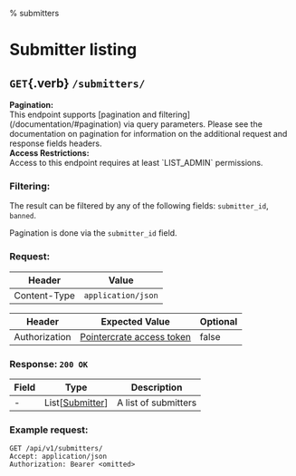 % submitters

<div class='panel fade js-scroll-anim' data-anim='fade'>

# Submitter listing

## `GET`{.verb} `/submitters/`

<div class='info-green'>
<b>Pagination:</b><br>
This endpoint supports [pagination and filtering](/documentation/#pagination) via query parameters. Please see the documentation on pagination for information
on the additional request and response fields headers.
</div>

<div class='info-yellow'>
<b>Access Restrictions:</b><br>
Access to this endpoint requires at least `LIST_ADMIN` permissions.
</div>

### Filtering:

The result can be filtered by any of the following fields: `submitter_id`, `banned`.

Pagination is done via the `submitter_id` field.

### Request:

| Header       | Value              |
| ------------ | ------------------ |
| Content-Type | `application/json` |

| Header        | Expected Value                                             | Optional |
| ------------- | ---------------------------------------------------------- | -------- |
| Authorization | [Pointercrate access token](/documentation/#access-tokens) | false    |

### Response: `200 OK`

| Field | Type                                            | Description          |
| ----- | ----------------------------------------------- | -------------------- |
| -     | List[[Submitter](/documentation/objects/#user)] | A list of submitters |

### Example request:

```
GET /api/v1/submitters/
Accept: application/json
Authorization: Bearer <omitted>
```

</div>
